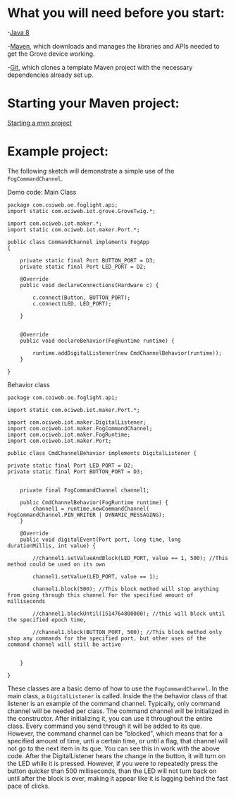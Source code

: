 # What you will need before you start:
-[Java 8](https://docs.oracle.com/javase/8/docs/technotes/guides/install/install_overview.html) 

-[Maven](https://maven.apache.org/install.html), which downloads and manages the libraries and APIs needed to get the Grove device working.

-[Git](https://git-scm.com/), which clones a template Maven project with the necessary dependencies already set up.

# Starting your Maven project: 
[Starting a mvn project](https://github.com/oci-pronghorn/FogLighter/blob/master/README.md)

# Example project:

The following sketch will demonstrate a simple use of the ```FogCommandChannel```.

Demo code:
Main Class

```
package com.coiweb.oe.foglight.api;
import static com.ociweb.iot.grove.GroveTwig.*;

import com.ociweb.iot.maker.*;
import static com.ociweb.iot.maker.Port.*;

public class CommandChannel implements FogApp
{

	private static final Port BUTTON_PORT = D3;
	private static final Port LED_PORT = D2;

    @Override
    public void declareConnections(Hardware c) {

    	c.connect(Button, BUTTON_PORT);
    	c.connect(LED, LED_PORT);
        
    }


    @Override
    public void declareBehavior(FogRuntime runtime) {
    	
    	runtime.addDigitalListener(new CmdChannelBehavior(runtime));
    }
          
}
```

Behavior class

```
package com.coiweb.oe.foglight.api;

import static com.ociweb.iot.maker.Port.*;

import com.ociweb.iot.maker.DigitalListener;
import com.ociweb.iot.maker.FogCommandChannel;
import com.ociweb.iot.maker.FogRuntime;
import com.ociweb.iot.maker.Port;

public class CmdChannelBehavior implements DigitalListener {
	
private static final Port LED_PORT = D2;
private static final Port BUTTON_PORT = D3;

	
	private final FogCommandChannel channel1;
	
	public CmdChannelBehavior(FogRuntime runtime) {
		channel1 = runtime.newCommandChannel( FogCommandChannel.PIN_WRITER | DYNAMIC_MESSAGING);
	}

	@Override
	public void digitalEvent(Port port, long time, long durationMillis, int value) {

		//channel1.setValueAndBlock(LED_PORT, value == 1, 500); //This method could be used on its own
		
		channel1.setValue(LED_PORT, value == 1); 
		
		channel1.block(500); //This block method will stop anything from going through this channel for the specified amount of milliseconds
		
		//channel1.blockUntil(1514764800000); //this will block until the specified epoch time, 
		
		//channel1.block(BUTTON_PORT, 500); //This block method only stop any commands for the specified port, but other uses of the command channel will still be active
		

	}

}

```

These classes are a basic demo of how to use the ```FogCommandChannel```. In the main class, a ```DigitalListener``` is called. Inside the the behavior class of that listener is an example of the command channel. Typically, only command channel will be needed per class. The command channel will be initialized in the constructor. After initializing it, you can use it throughout the entire class. Every command you send through it will be added to its que. However, the command channel can be "blocked", which means that for a specified amount of time, unti a certain time, or until a flag, that channel will not go to the next item in its que. You can see this in work with the above code. After the DigitalListener hears the change in the button, it will turn on the LED while it is pressed. However, if you were to repeatedly press the button quicker than 500 milliseconds, than the LED will not turn back on until after the block is over, making it appear like it is lagging behind the fast pace of clicks.
